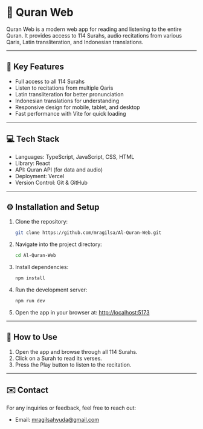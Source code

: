 # 📖 Quran Web

Quran Web is a modern web app for reading and listening to the entire Quran. It provides access to 114 Surahs, audio recitations from various Qaris, Latin transliteration, and Indonesian translations. 

---

## 🔑 Key Features

- Full access to all 114 Surahs
- Listen to recitations from multiple Qaris
- Latin transliteration for better pronunciation
- Indonesian translations for understanding
- Responsive design for mobile, tablet, and desktop
- Fast performance with Vite for quick loading

---

## 💻 Tech Stack

- Languages: TypeScript, JavaScript, CSS, HTML  
- Library: React  
- API: Quran API (for data and audio)  
- Deployment: Vercel  
- Version Control: Git & GitHub

---

## ⚙️ Installation and Setup

1. Clone the repository:
   ``` bash
   git clone https://github.com/mragilsa/Al-Quran-Web.git  

2. Navigate into the project directory:
   ``` bash
   cd Al-Quran-Web  

3. Install dependencies:
   ``` bash
   npm install  

4. Run the development server:
    ``` bash
   npm run dev  

5. Open the app in your browser at: [http://localhost:5173](http://localhost:5173)  

---

## 📘 How to Use

1. Open the app and browse through all 114 Surahs. 
2. Click on a Surah to read its verses.  
3. Press the Play button to listen to the recitation.

---

## ✉️ Contact

For any inquiries or feedback, feel free to reach out:   
- Email: mragilsahyuda@gmail.com  

